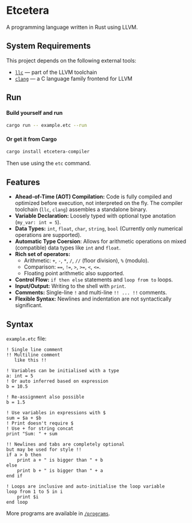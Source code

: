 # Etcetera
A programming language written in Rust using LLVM.

## System Requirements
This project depends on the following external tools:
- [`llc`](https://llvm.org/docs/CommandGuide/llc.html) — part of the LLVM toolchain
- [`clang`](https://clang.llvm.org/) — a C language family frontend for LLVM

## Run
#### Build yourself and run
```bash
cargo run -- example.etc --run
```

#### Or get it from Cargo
```bash
cargo install etcetera-compiler
```
Then use using the `etc` command.

## Features
- **Ahead-of-Time (AOT) Compilation:** Code is fully compiled and optimized before execution, not interpreted on the fly. The compiler toolchain (`llc`, `clang`) assembles a standalone binary.
- **Variable Declaration:** Loosely typed with optional type anotation (`my_var: int = 5`).
- **Data Types:** `int`, `float`, `char`, `string`, `bool` (Currently only numerical operations are supported).
- **Automatic Type Coersion**: Allows for arithmetic operations on mixed (compatible) data types like `int` and `float`.
- **Rich set of operators:**
    - Arithmetic: `+`, `-`, `*`, `/`, `//` (floor division), `%` (modulo).
    - Comparison: `==`, `!=`, `>`, `>=`, `<`, `<=`.
    - Floating point arithmetic also supported.
- **Control Flow:** `if then else` statements and `loop from to` loops.
- **Input/Output:** Writing to the shell with `print`.
- **Comments:** Single-line `!` and multi-line `!! ... !!` comments.
- **Flexible Syntax:** Newlines and indentation are not syntactically significant.

## Syntax
`example.etc` file:
```
! Single line comment
!! Multiline comment
   like this !!

! Variables can be initialised with a type
a: int = 5
! Or auto inferred based on expression
b = 10.5

! Re-assignment also possible
b = 1.5

! Use variables in expressions with $
sum = $a + $b
! Print doesn't require $
! Use + for string concat
print "Sum: " + sum

!! Newlines and tabs are completely optional
but may be used for style !!
if a > b then
    print a + " is bigger than " + b
else
    print b + " is bigger than " + a
end if

! Loops are inclusive and auto-initialise the loop variable
loop from 1 to 5 in i
    print $i
end loop
```

More programs are available in [`/programs`](./programs).
